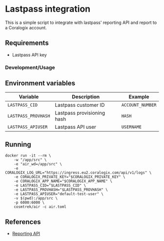 # Lastpass integration

This is a simple script to integrate with lastpass' reporting API and report to a Coralogix account.

## Requirements

- Lastpass API key

### Development/Usage

## Environment variables

| Variable | Description | Example                                         |
|----------|-------------|-------------------------------------------------|
| `LASTPASS_CID` | Lastpass customer ID | `ACCOUNT_NUMBER`                                |
| `LASTPASS_PROVHASH` | Lastpass provisioning hash | `HASH`                                          |
| `LASTPASS_APIUSER` | Lastpass API user | `USERNAME`                                      |

## Running

```
docker run -it --rm \
    -w "/app/src" \
    -e "air_wd=/app/src" \
    -e CORALOGIX_LOG_URL="https://ingress.eu2.coralogix.com/api/v1/logs" \
    -e CORALOGIX_PRIVATE_KEY="$CORALOGIX_PRIVATE_KEY" \
    -e CORALOGIX_APP_NAME="$CORALOGIX_APP_NAME" \
    -e LASTPASS_CID="$LASTPASS_CID" \
    -e LASTPASS_PROVHASH="$LASTPASS_PROVHASH" \
    -e LASTPASS_APIUSER="default-test-user" \
    -v $(pwd):/app/src \
    -p 6000:6000 \
    cosmtrek/air -c air.toml
```

## References

- [Reporting API](https://support.lastpass.com/help/event-reporting-via-lastpass-api)
